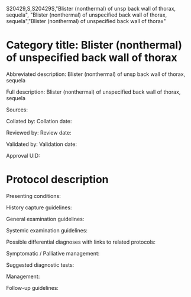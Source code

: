 S20429,S,S20429S,"Blister (nonthermal) of unsp back wall of thorax, sequela", "Blister (nonthermal) of unspecified back wall of thorax, sequela","Blister (nonthermal) of unspecified back wall of thorax"
# Category title: Blister (nonthermal) of unspecified back wall of thorax

Abbreviated description: Blister (nonthermal) of unsp back wall of thorax, sequela

Full description: Blister (nonthermal) of unspecified back wall of thorax, sequela

Sources:

Collated by:
Collation date:

Reviewed by:
Review date:

Validated by:
Validation date:

Approval UID:

# Protocol description

Presenting conditions:

History capture guidelines:

General examination guidelines:

Systemic examination guidelines:

Possible differential diagnoses with links to related protocols:

Symptomatic / Palliative management:

Suggested diagnostic tests:

Management:

Follow-up guidelines:
